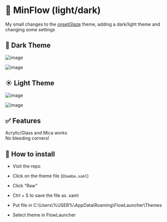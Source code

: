 # 👀 **MinFlow (light/dark)**

My small changes to the [onsetGlaze](https://github.com/abhidahal/onsetGlaze.flow) theme, adding a dark/light theme and changing some settings


## 🌙 Dark Theme

![image](https://github.com/user-attachments/assets/16b7d494-b7ae-4511-b57e-f13cf6e25437)

![image](https://github.com/user-attachments/assets/5516310f-60e5-4e20-87c6-1cf0d01a349e)  



## ☀️ Light Theme

![image](https://github.com/user-attachments/assets/e9cbcfea-eaf9-428a-a073-f72926917a6e)

![image](https://github.com/user-attachments/assets/2ea8facd-a07a-4b66-8b8a-888d6db07559)  


## ✅ Features
Acrylic/Glass and Mica works  
No bleeding corners!


## 📃 How to install 

* Visit the repo

* Click on the theme file (`Ebamba.xaml`)

* Click "Raw"

* Ctrl + S to save the file as .xaml

* Put file in C:\Users\\%USER%\AppData\Roaming\FlowLauncher\Themes

* Select theme in FlowLauncher 
